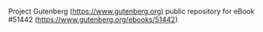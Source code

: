 Project Gutenberg (https://www.gutenberg.org) public repository for
eBook #51442 (https://www.gutenberg.org/ebooks/51442)
